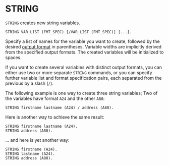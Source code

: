 # STRING

`STRING` creates new string variables.

```
STRING VAR_LIST (FMT_SPEC) [/VAR_LIST (FMT_SPEC)] [...].
```

Specify a list of names for the variable you want to create, followed
by the desired [output
format](../../language/datasets/formats/index.html) in parentheses.
Variable widths are implicitly derived from the specified output
formats.  The created variables will be initialized to spaces.

If you want to create several variables with distinct output formats,
you can either use two or more separate `STRING` commands, or you can
specify further variable list and format specification pairs, each
separated from the previous by a slash (`/`).

The following example is one way to create three string variables; Two
of the variables have format `A24` and the other `A80`:

```
STRING firstname lastname (A24) / address (A80).
```

Here is another way to achieve the same result:

```
STRING firstname lastname (A24).
STRING address (A80).
```

... and here is yet another way:

```
STRING firstname (A24).
STRING lastname (A24).
STRING address (A80).
```
